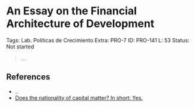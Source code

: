 # An Essay on the Financial Architecture of Development

Tags: Lab. Políticas de Crecimiento
Extra: PRO-7
ID: PRO-141
L: 53
Status: Not started

> …
> 

## References

- ..
- [Does the nationality of capital matter? In short: Yes.](https://x.com/GuilhermeKlei11/status/1860036730302464291)